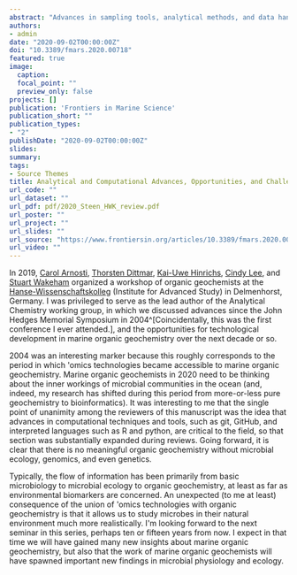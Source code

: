 ```yaml
---
abstract: "Advances in sampling tools, analytical methods, and data handling capabilities have been fundamental to the growth of marine organic biogeochemistry over the past four decades. There has always been a strong feedback between analytical advances and scientific advances. However, whereas advances in analytical technology were often the driving force that made possible progress in elucidating the sources and fate of organic matter in the ocean in the first decades of marine organic biogeochemistry, today process-based scientific questions should drive analytical developments. Several paradigm shifts and challenges for the future are related to the intersection between analytical progress and scientific evolution. Untargeted “molecular headhunting” for its own sake is now being subsumed into process-driven targeted investigations that ask new questions and thus require new analytical capabilities. However, there are still major gaps in characterizing the chemical composition and biochemical behavior of macromolecules, as well as in generating reference standards for relevant types of organic matter. Field-based measurements are now routinely complemented by controlled laboratory experiments and in situ rate measurements of key biogeochemical processes. And finally, the multidisciplinary investigations that are becoming more common generate large and diverse datasets, requiring innovative computational tools to integrate often disparate data sets, including better global coverage and mapping. Here, we compile examples of developments in analytical methods that have enabled transformative scientific advances since 2004, and we project some challenges and opportunities in the near future. We believe that addressing these challenges and capitalizing on these opportunities will ensure continued progress in understanding the cycling of organic carbon in the ocean."
authors:
- admin
date: "2020-09-02T00:00:00Z"
doi: "10.3389/fmars.2020.00718"
featured: true
image:
  caption: 
  focal_point: ""
  preview_only: false
projects: []
publication: 'Frontiers in Marine Science'
publication_short: ""
publication_types:
- "2"
publishDate: "2020-09-02T00:00:00Z"
slides: 
summary: 
tags:
- Source Themes
title: Analytical and Computational Advances, Opportunities, and Challenges in Marine Organic Biogeochemistry in an Era of “Omics”
url_code: ""
url_dataset: ""
url_pdf: pdf/2020_Steen_HWK_review.pdf
url_poster: ""
url_project: ""
url_slides: ""
url_source: "https://www.frontiersin.org/articles/10.3389/fmars.2020.00718/full"
url_video: ""
---
```

In 2019, [Carol Arnosti](https://marine.unc.edu/people/faculty/arnosti/), [Thorsten Dittmar](https://uol.de/en/icbm/marine-geochemistry/staff/prof-dr-thorsten-dittmar), [Kai-Uwe Hinrichs](https://www.marum.de/en/Kai-Uwe-Hinrichs.html), [Cindy Lee](https://www.somas.stonybrook.edu/people/faculty/cindy-lee/), and [Stuart Wakeham](https://www.skio.uga.edu/people/faculty/stuart-wakeham/) organized a workshop of organic geochemists at the [Hanse-Wissenschaftskolleg](https://www.h-w-k.de/) (Institute for Advanced Study) in Delmenhorst, Germany. I was privileged to serve as the lead author of the Analytical Chemistry working group, in which we discussed advances since the John Hedges Memorial Symposium in 2004^[Coincidentally, this was the first conference I ever attended.], and the opportunities for technological development in marine organic geochemistry over the next decade or so.

2004 was an interesting marker because this roughly corresponds to the period in which 'omics technologies became accessible to marine organic geochemistry. Marine organic geochemists in 2020 need to be thinking about the inner workings of microbial communities in the ocean (and, indeed, my research has shifted during this period from more-or-less pure geochemistry to bioinformatics). It was interesting to me that the single point of unanimity among the reviewers of this manuscript was the idea that advances in computational techniques and tools, such as git, GitHub, and interpreted languages such as R and python, are critical to the field, so that section was substantially expanded during reviews. Going forward, it is clear that there is no meaningful organic geochemistry without microbial ecology, genomics, and even genetics. 

Typically, the flow of information has been primarily from basic microbiology to microbial ecology to organic geochemistry, at least as far as environmental biomarkers are concerned. An unexpected (to me at least) consequence of the union of 'omics technologies with organic geochemistry is that it allows us to study microbes in their natural environment much more realistically. I'm looking forward to the next seminar in this series, perhaps ten or fifteen years from now. I expect in that time we will have gained many new insights about marine organic geochemistry, but also that the work of marine organic geochemists will have spawned important new findings in microbial physiology and ecology.